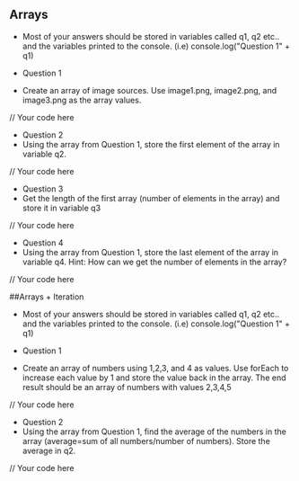 
## Arrays
 * Most of your answers should be stored in variables called q1, q2 etc.. and the variables printed to the console.
 	(i.e) console.log("Question 1" + q1)


 * Question 1
 * Create an array of image sources. Use image1.png, image2.png, and image3.png as the array values.
 

// Your code here


 * Question 2
 * Using the array from Question 1, store the first element of the array in variable q2.


// Your code here


 * Question 3
 * Get the length of the first array (number of elements in the array) and store it in variable q3


// Your code here


 * Question 4
 *  Using the array from Question 1, store the last element of the array in variable q4. Hint: How can we get the number of elements in the array?



// Your code here


##Arrays + Iteration
 * Most of your answers should be stored in variables called q1, q2 etc.. and the variables printed to the console.
 	(i.e) console.log("Question 1" + q1)



 * Question 1
 * Create an array of numbers using 1,2,3, and 4 as values. Use forEach to increase each value by 1 and store the value back in the array.
The end result should be an array of numbers with values 2,3,4,5


// Your code here



 * Question 2
 * Using the array from Question 1, find the average of the numbers in the array (average=sum of all numbers/number of numbers). Store the average in q2.



// Your code here
